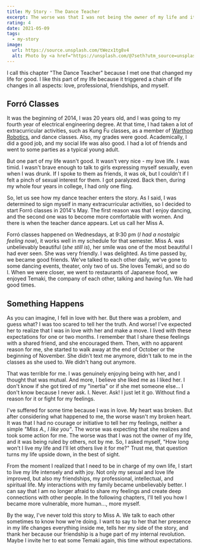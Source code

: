 ```yaml
---
title: My Story - The Dance Teacher
excerpt: The worse was that I was not being the owner of my life and it was being ruled by others, not by me. So, I asked myself, "How long won't I live my life and I'll let others live it for me?" Trust me, that question turns my life upside down, in the best of sights.
rating: 4
date: 2021-05-09
tags:
  - my-story
image:
  url: https://source.unsplash.com/tWezx1tg8v4
  alt: Photo by <a href="https://unsplash.com/@7seth?utm_source=unsplash&utm_medium=referral&utm_content=creditCopyText">Preillumination SeTh</a> on <a href="https://unsplash.com/s/photos/dance-pose?utm_source=unsplash&utm_medium=referral&utm_content=creditCopyText">Unsplash</a>
---
```


I call this chapter "The Dance Teacher" because I met one that changed my life for good. I like this part of my life because it triggered a chain of life changes in all aspects: love, professional, friendships, and myself.

## Forró Classes

It was the beginning of 2014, I was 20 years old, and I was going to my fourth year of electrical engineering degree. At that time, I had taken a lot of extracurricular activities, such as Kung Fu classes, as a member of [Warthog Robotics](https://www.facebook.com/WarthogRobotics/), and dance classes. Also, my grades were good. Academically, I did a good job, and my social life was also good. I had a lot of friends and went to some parties as a typical young adult.

But one part of my life wasn't good. It wasn't very nice - my love life. I was timid. I wasn't brave enough to talk to girls expressing myself sexually, even when I was drunk. If I spoke to them as friends, it was ok, but I couldn't if I felt a pinch of sexual interest for them. I got paralyzed. Back then, during my whole four years in college, I had only one fling.

So, let us see how my dance teacher enters the story. As I said, I was determined to sign myself in many extracurricular activities, so I decided to start Forró classes in 2014's May. The first reason was that I enjoy dancing, and the second one was to become more comfortable with women. And there is when the teacher dance appears. Let us call her Miss A.

Forró classes happened on Wednesdays, at 9:30 pm (_I had a nostalgic feeling now_), it works well in my schedule for that semester. Miss A. was unbelievably beautiful (_she still is_), her smile was one of the most beautiful I had ever seen. She was very friendly. I was delighted. As time passed by, we became good friends. We've talked to each other daily, we've gone to some dancing events, theater, only two of us. She loves Temaki, and so do I. When we were closer, we went to restaurants of Japanese food, we enjoyed Temaki, the company of each other, talking and having fun. We had good times.

## Something Happens

As you can imagine, I fell in love with her. But there was a problem, and guess what? I was too scared to tell her the truth. And worse! I've expected her to realize that I was in love with her and make a move. I lived with these expectations for one or two months. I remember that I share these feelings with a shared friend, and she encouraged them. Then, with no apparent reason for me, she started to walk away at the end of October or the beginning of November. She didn't text me anymore, didn't talk to me in the classes as she used to. We didn't hang out anymore.

That was terrible for me. I was genuinely enjoying being with her, and I thought that was mutual. And more, I believe she liked me as I liked her. I don't know if she got tired of my "inertia" or if she met someone else... I don't know because I never ask. I. Never. Ask! I just let it go. Without find a reason for it or fight for my feelings.

I've suffered for some time because I was in love. My heart was broken. But after considering what happened to me, the worse wasn't my broken heart. It was that I had no courage or initiative to tell her my feelings, neither a simple _"Miss A., I like you"_. The worse was expecting that she realizes and took some action for me. The worse was that I was not the owner of my life, and it was being ruled by others, not by me. So, I asked myself, "How long won't I live my life and I'll let others live it for me?" Trust me, that question turns my life upside down, in the best of sight.

From the moment I realized that I need to be in charge of my own life, I start to live my life intensely and with joy. Not only my sexual and love life improved, but also my friendships, my professional, intellectual, and spiritual life. My interactions with my family became unbelievably better. I can say that I am no longer afraid to share my feelings and create deep connections with other people. In the following chapters, I'll tell you how I became more vulnerable, more human..., more myself.

By the way, I've never told this story to Miss A. We talk to each other sometimes to know how we're doing. I want to say to her that her presence in my life changes everything inside me, tells her my side of the story, and thank her because our friendship is a huge part of my internal revolution. Maybe I invite her to eat some Temaki again, this time without expectations.
